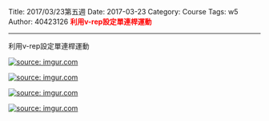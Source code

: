 Title: 2017/03/23第五週
Date: 2017-03-23
Category: Course
Tags: w5
Author: 40423126
<b><font color="red">利用v-rep設定單連桿運動</font></b>

<!-- PELICAN_END_SUMMARY -->
<hr/>

利用v-rep設定單連桿運動

<a href="http://imgur.com/oC3UNgA"><img src="http://i.imgur.com/oC3UNgA.png" title="source: imgur.com" /></a>


<a href="http://imgur.com/GF6skRj"><img src="http://i.imgur.com/GF6skRj.png" title="source: imgur.com" /></a>


<a href="http://imgur.com/3lcqdyr"><img src="http://i.imgur.com/3lcqdyr.png" title="source: imgur.com" /></a>


<a href="http://imgur.com/GULbM5T"><img src="http://i.imgur.com/GULbM5T.png" title="source: imgur.com" /></a>




